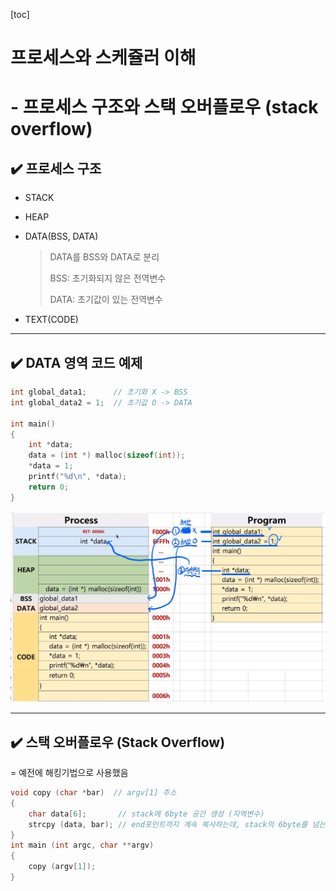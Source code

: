 [toc]

# 프로세스와 스케쥴러 이해 

# - 프로세스 구조와 스택 오버플로우 (stack overflow)

## :heavy_check_mark: 프로세스 구조

- STACK

- HEAP

- DATA(BSS, DATA)

  > DATA를 BSS와 DATA로 분리
  >
  > BSS: 초기화되지 않은 전역변수
  >
  > DATA: 초기값이 있는 전역변수

- TEXT(CODE)





<hr>

## :heavy_check_mark: DATA 영역 코드 예제

```c
int global_data1;      // 초기화 X -> BSS
int global_data2 = 1;  // 초기값 O -> DATA

int main()
{
    int *data;
    data = (int *) malloc(sizeof(int));
    *data = 1;
    printf("%d\n", *data);
    return 0;
}
```

![image-20210220135128872](assets/image-20210220135128872.png)





<hr>

## :heavy_check_mark: 스택 오버플로우 (Stack Overflow)

= 예전에 해킹기법으로 사용했음

```c
void copy (char *bar)  // argv[1] 주소 
{
    char data[6];		// stack에 6byte 공간 생성 (지역변수)
    strcpy (data, bar); // end포인트까지 계속 복사하는데, stack의 6byte를 넘는 경우 stack overflow
}
int main (int argc, char **argv)
{
    copy (argv[1]);
}
```





